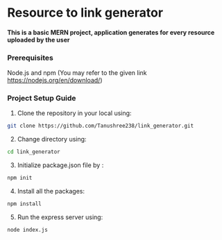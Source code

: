 # Resource to link generator

#### This is a basic MERN project, application generates for every resource uploaded by the user

### Prerequisites
Node.js and npm (You may refer to the given link https://nodejs.org/en/download/)

### Project Setup Guide
 1. Clone the repository in your local using:
 ```bash
git clone https://github.com/Tanushree238/link_generator.git
```
 2. Change directory using:
 ```bash
cd link_generator
```
 3. Initialize package.json file by :
 ```bash
npm init
```
 4. Install all the packages:
 ```bash
npm install
```
 5. Run the express server using:
 ```bash
node index.js
```
